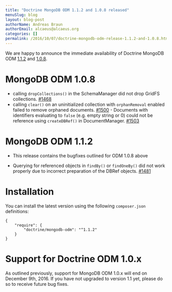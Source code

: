 ```yaml
---
title: "Doctrine MongoDB ODM 1.1.2 and 1.0.8 released"
menuSlug: blog
layout: blog-post
authorName: Andreas Braun
authorEmail: alcaeus@alcaeus.org
categories: []
permalink: /2016/10/07/doctrine-mongodb-odm-release-1.1.2-and-1.0.8.html
---
```

We are happy to announce the immediate availability of Doctrine MongoDB
ODM
[1.1.2](https://github.com/doctrine/mongodb-odm/releases/tag/1.1.2)
and
[1.0.8](https://github.com/doctrine/mongodb-odm/releases/tag/1.0.8).

MongoDB ODM 1.0.8
=================

- calling `dropCollections()` in the SchemaManager did not drop GridFS
collections. [\#1468](https://github.com/doctrine/mongodb-odm/pull/1468)
- calling `clear()` on an uninitialized collection with `orphanRemoval`
enabled failed to remove orphaned documents.
[\#1500](https://github.com/doctrine/mongodb-odm/pull/1500) - Documents
with identifiers evaluating to `false` (e.g. empty string or 0) could
not be reference using `createDBRef()` in DocumentManager.
[\#1503](https://github.com/doctrine/mongodb-odm/pull/1503)

MongoDB ODM 1.1.2
=================

-   This release contains the bugfixes outlined for ODM 1.0.8 above

- Querying for referenced objects in `findBy()` or `findOneBy()` did not
work properly due to incorrect preparation of the DBRef objects.
[\#1481](https://github.com/doctrine/mongodb-odm/pull/1481)

Installation
============

You can install the latest version using the following `composer.json`
definitions:

~~~~ {.sourceCode .json}
{
    "require": {
        "doctrine/mongodb-odm": "^1.1.2"
    }
}
~~~~

Support for Doctrine ODM 1.0.x
==============================

As outlined previously, support for MongoDB ODM 1.0.x will end on
December 9th, 2016. If you have not upgraded to version 1.1 yet, please
do so to receive future bug fixes.
